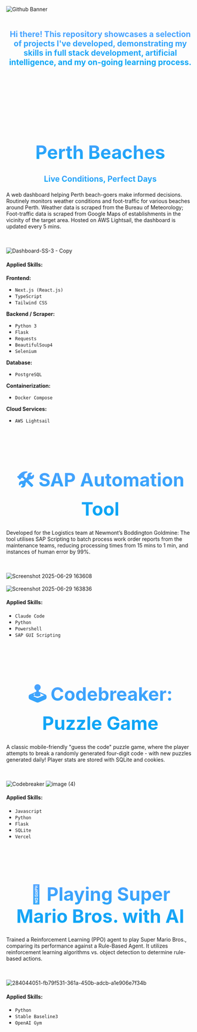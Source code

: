 ![Github Banner](https://github.com/user-attachments/assets/05ecaca1-b995-41b9-9242-fb70d7a19d91)
<br><br>


<h4 align="center" style="font-size: 1.5em; background: linear-gradient(to top, #00a6f4, #51a2ff); -webkit-background-clip: text; -webkit-text-fill-color: transparent;">Hi there! This repository showcases a selection of projects I've developed, demonstrating my skills in full stack development, artificial intelligence, and my on-going learning process.
</h4>

<br></br>
<br></br>
<br></br>


<h1 align="center" style="font-size: 3.5em; font-weight: bold; background: linear-gradient(to top, #00a6f4, #51a2ff); -webkit-background-clip: text; -webkit-text-fill-color: transparent; margin-bottom: 0.5em;"> Perth Beaches </h1>
<h3 align="center" style="font-size: 1.5em; background: linear-gradient(to top, #00a6f4, #51a2ff); -webkit-background-clip: text; -webkit-text-fill-color: transparent;">Live Conditions, Perfect Days</h3>

A web dashboard helping Perth beach-goers make informed decisions. Routinely monitors weather conditions and foot-traffic for various beaches around Perth. Weather data is scraped from the Bureau of Meteorology; Foot-traffic data is scraped from Google Maps of establishments in the vicinity of the target area. Hosted on AWS Lightsail, the dashboard is updated every 5 mins.

<br></br>
![Dashboard-SS-3 - Copy](https://github.com/user-attachments/assets/7d95897e-490b-401a-8459-636e8f2cec17)

#### Applied Skills:

**Frontend:**
* `Next.js (React.js)`
* `TypeScript`
* `Tailwind CSS`

**Backend / Scraper:**
* `Python 3`
* `Flask`
* `Requests`
* `BeautifulSoup4`
* `Selenium`

**Database:**
* `PostgreSQL`

**Containerization:**
* `Docker Compose`

**Cloud Services:**
* `AWS Lightsail`


<br></br>

<h1 align="center" style="font-size: 3.5em; font-weight: bold; background: linear-gradient(to top, #00a6f4, #51a2ff); -webkit-background-clip: text; -webkit-text-fill-color: transparent; margin-bottom: 0.5em;"> 🛠️  SAP Automation Tool </h1>

Developed for the Logistics team at Newmont’s Boddington Goldmine: The tool utilises SAP Scripting to batch process work order reports from the maintenance teams, reducing processing times from 15 mins to 1 min, and instances of human error by 99%.

<br></br>
![Screenshot 2025-06-29 163608](https://github.com/user-attachments/assets/9e9a97a6-7de1-48cb-bc7a-185910b8f516)
<br></br>
![Screenshot 2025-06-29 163836](https://github.com/user-attachments/assets/d7ef3634-20f4-4de2-94d5-bbbc1b8efa6f)

#### Applied Skills:
* `Claude Code`
* `Python`
* `Powershell` 
* `SAP GUI Scripting`


<br></br>

<h1 align="center" style="font-size: 3.5em; font-weight: bold; background: linear-gradient(to top, #00a6f4, #51a2ff); -webkit-background-clip: text; -webkit-text-fill-color: transparent; margin-bottom: 0.5em;"> 🕹️  Codebreaker: Puzzle Game
</h1>


A classic mobile-friendly "guess the code" puzzle game, where the player attempts to break a randomly generated four-digit code - with new puzzles generated daily! Player stats are stored with SQLite and cookies. 

<br></br>
![Codebreaker](https://github.com/user-attachments/assets/1eaa353e-eb5a-4355-abaa-24a9eea82fd7)
![image (4)](https://github.com/user-attachments/assets/37f7ee30-7245-401b-a47e-bf97692ede0e)

#### Applied Skills:
* `Javascript`
* `Python` 
* `Flask`
* `SQLite`
* `Vercel`

<br></br>



<h1 align="center" style="font-size: 3.5em; font-weight: bold; background: linear-gradient(to top, #00a6f4, #51a2ff); -webkit-background-clip: text; -webkit-text-fill-color: transparent; margin-bottom: 0.5em;"> 🍄 Playing Super Mario Bros. with AI
</h1>

Trained a Reinforcement Learning (PPO) agent to play Super Mario Bros., comparing its performance against a Rule-Based Agent. It utilizes reinforcement learning algorithms vs. object detection to determine rule-based actions.

<br></br>
![284044051-fb79f531-361a-450b-adcb-a1e906e7f34b](https://github.com/user-attachments/assets/6065898d-962d-4c86-b232-77a0e0e0cc0d)

#### Applied Skills:
* `Python`
* `Stable Baseline3`
* `OpenAI Gym`

<br></br>
